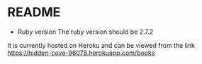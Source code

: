# README


* Ruby version
The ruby version should be 2.7.2

It is currently hosted on Heroku and can be viewed from the link https://hidden-cove-96078.herokuapp.com/books


